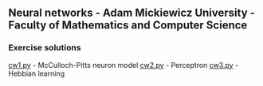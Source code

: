 ## Neural networks - Adam Mickiewicz University - Faculty of Mathematics and Computer Science
### Exercise solutions

[cw1.py](https://gitlab.com/nlitkowski/dsne/blob/master/cw1.py) - McCulloch-Pitts neuron model
[cw2.py](https://gitlab.com/nlitkowski/dsne/blob/master/cw1.py) - Perceptron
[cw3.py](https://gitlab.com/nlitkowski/dsne/blob/master/cw1.py) - Hebbian learning
